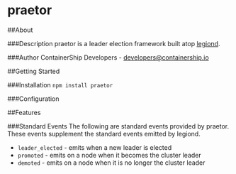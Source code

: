 praetor
======

##About

###Description
praetor is a leader election framework built atop [legiond](https://github.com/growbrosops/legiond).

###Author
ContainerShip Developers - developers@containership.io

##Getting Started

###Installation
```npm install praetor```

###Configuration

##Features

###Standard Events
The following are standard events provided by praetor. These events supplement the standard events emitted by legiond.

* `leader_elected` - emits when a new leader is elected
* `promoted` - emits on a node when it becomes the cluster leader
* `demoted` - emits on a node when it is no longer the cluster leader
